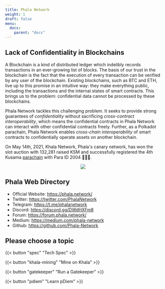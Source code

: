 ```yaml
---
title: Phala Network
weight: 1
draft: false
menu:
  docs:
    parent: "docs"
---
```


## Lack of Confidentiality in Blockchains

A Blockchain is a kind of distributed ledger which indelibly records transactions in an ever-growing list of blocks. The basis of our trust in the blockchain is the fact that the execution of every transaction can be verified by any user of the blockchain. Existing blockchains, such as BTC and ETH, live up to this promise in an intuitive way: they make everything public, including the transactions and the internal states of smart contracts. This brings us to the problem: confidential data cannot be processed by these blockchains.

Phala Network tackles this challenging problem. It seeks to provide strong guarantees of _confidentiality_ without sacrificing _cross-contract interoperability_, which means the confidential contracts in Phala Network can interact with other confidential contracts freely. Further, as a Polkadot parachain, Phala Network enables _cross-chain interoperability_ of smart contracts to confidentially operate assets on another blockchain.

On May 14th, 2021, Khala Network, Phala's canary network, has won the slot auction with 132,281 raised KSM and successfully registered the 4th Kusama [parachain](https://parachains.info/details/khala) with Para ID 2004 🎉🎉🎉.

<div style="text-align: center">
    <img src="/images/docs/parachain-auction.png">
</div>

## Phala Web Directory

- Official Website: <https://phala.network/>
- Twitter: <https://twitter.com/PhalaNetwork>
- Telegram: <https://t.me/phalanetwork>
- Discord: <https://discord.gg/DWdHXFm8>
- Forum: <https://forum.phala.network/>
- Medium: <https://medium.com/phala-network>
- Github: <https://github.com/Phala-Network>

## Please choose a topic

<!-- {{< button "developer" "Build on Phala" >}} -->

{{< button "spec" "Tech Spec" >}}

{{< button "khala-mining" "Mine on Khala" >}}

{{< button "gatekeeper" "Run a Gatekeeper" >}}

{{< button "pdiem" "Learn pDiem" >}}
